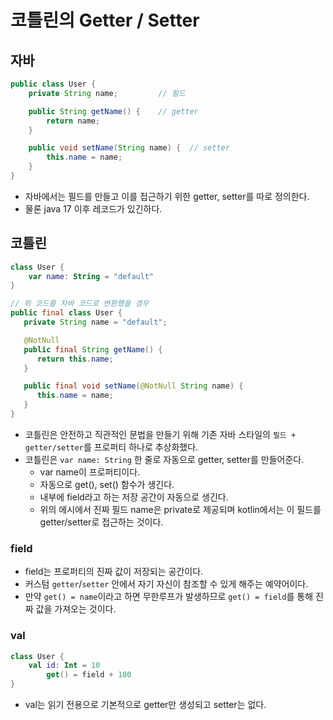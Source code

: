 # 코틀린의 Getter / Setter

## 자바
```java
public class User {
    private String name;         // 필드

    public String getName() {    // getter
        return name;
    }

    public void setName(String name) {  // setter
        this.name = name;
    }
}
```
- 자바에서는 필드를 만들고 이를 접근하기 위한 getter, setter를 따로 정의한다.
- 물론 java 17 이후 레코드가 있긴하다.

## 코틀린
```kotlin
class User {
    var name: String = "default"
}
```
```java
// 위 코드를 자바 코드로 변환했을 경우
public final class User {
   private String name = "default";

   @NotNull
   public final String getName() {
      return this.name;
   }

   public final void setName(@NotNull String name) {
      this.name = name;
   }
}
```
- 코틀린은 안전하고 직관적인 문법을 만들기 위해 기존 자바 스타일의 `필드 + getter/setter`를 프로퍼티 하나로 추상화했다.
- 코틀린은 `var name: String` 한 줄로 자동으로 getter, setter를 만들어준다.
  - var name이 프로퍼티이다.
  - 자동으로 get(), set() 함수가 생긴다.
  - 내부에 field라고 하는 저장 공간이 자동으로 생긴다.
  - 위의 에시에서 진짜 필드 name은 private로 제공되며 kotlin에서는 이 필드를 getter/setter로 접근하는 것이다.

### field
- field는 프로퍼티의 진짜 값이 저장되는 공간이다.
- 커스텀 `getter`/`setter` 안에서 자기 자신이 참조할 수 있게 해주는 예약어이다.
- 만약 `get() = name`이라고 하면 무한루프가 발생하므로 `get() = field`를 통해 진짜 값을 가져오는 것이다.

### val
```kotlin
class User {
    val id: Int = 10
        get() = field + 100
}
```
- val는 읽기 전용으로 기본적으로 getter만 생성되고 setter는 없다.